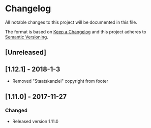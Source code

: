 # Changelog
All notable changes to this project will be documented in this file.

The format is based on [Keep a Changelog](http://keepachangelog.com/en/1.0.0/)
and this project adheres to [Semantic Versioning](http://semver.org/spec/v2.0.0.html).

## [Unreleased]

## [1.12.1] - 2018-1-3
- Removed "Staatskanzlei" copyright from footer

## [1.11.0] - 2017-11-27
### Changed
- Released version 1.11.0